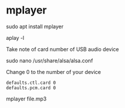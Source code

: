# mplayer

sudo apt install mplayer

aplay -l

Take note of card number of USB audio device

sudo nano /usr/share/alsa/alsa.conf

Change 0 to the number of your device

```
defaults.ctl.card 0
defaults.pcm.card 0
```

mplayer file.mp3
